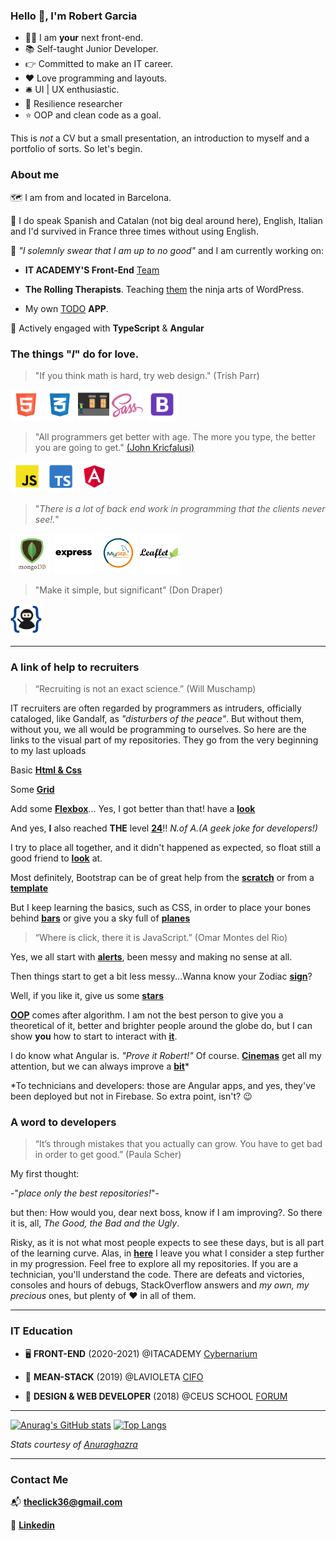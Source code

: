 ### Hello :wave:, I'm Robert Garcia

  * :technologist: I am **your** next front-end.
  * :books: Self-taught Junior Developer.
  * :point_right: Committed to make an IT career.
  * :heart: Love programming and layouts.
  * :bellhop_bell: UI | UX enthusiastic.
  * :goggles: Resilience researcher
  *  :star: OOP and clean code as a goal.


This is *not* a CV but a small presentation, an introduction to myself and a portfolio of sorts. So let's begin.

### About me

:world_map: I am from and located in Barcelona.

:loudspeaker: I do speak Spanish and Catalan (not big deal around here), English, Italian and I'd survived in France three times without using English.

:construction:  *"I solemnly swear that I am up to no good"* and I am currently working on:

  * **IT ACADEMY'S Front-End** [Team](https://github.com/it-academyproject/ITProject-ERP-Frontend)

  * **The Rolling Therapists**. Teaching [them](https://therollingtherapists.com) the ninja arts of WordPress.

  * My own [TODO](https://bcnactivarepositorio.github.io/ngAgenda/) **APP**.

:seedling: Actively engaged with **TypeScript** & **Angular**


### The things "*I*" do for love.

 > "If you think math is hard, try web design."
 >  (Trish Parr)

   <img src ="https://raw.githubusercontent.com/naranjito72/naranjito72/main/img/html.png" height="50">  <img src ="https://raw.githubusercontent.com/naranjito72/naranjito72/main/img/css.png" height="50">  <img src ="https://raw.githubusercontent.com/naranjito72/naranjito72/main/img/flexbox.png" height="50">       <img src ="https://raw.githubusercontent.com/naranjito72/naranjito72/main/img/sass.png" height="50">  <img src ="https://raw.githubusercontent.com/naranjito72/naranjito72/main/img/bootstrap.png" height="50">

> "All programmers get better with age. The more you type, the better you are going to get."
>  [(John Kricfalusi)](https://www.brainyquote.com/quotes/john_kricfalusi_367007)

   <img src ="https://raw.githubusercontent.com/naranjito72/naranjito72/main/img/js.png" height="50">    <img src ="https://raw.githubusercontent.com/naranjito72/naranjito72/main/img/typescript.png" height="50">   <img src ="https://raw.githubusercontent.com/naranjito72/naranjito72/main/img/angular.png" height="50">

> "*There is a lot of back end work in programming that the clients never see!.*"

   <img src ="https://raw.githubusercontent.com/naranjito72/naranjito72/main/img/mongodb.png" height="65">    <img src ="https://raw.githubusercontent.com/naranjito72/naranjito72/main/img/express.png" height="65">  <img src ="https://raw.githubusercontent.com/naranjito72/naranjito72/main/img/mysql.png" height="65">  <img src ="https://raw.githubusercontent.com/naranjito72/naranjito72/main/img/leaflet.png" height="65">

> "Make it simple, but significant"
> (Don Draper)

   <img src ="https://raw.githubusercontent.com/naranjito72/naranjito72/main/img/git.png" height="50">


***
### A link of help to recruiters

>“Recruiting is not an exact science.”
>(Will Muschamp)

IT recruiters are often regarded by programmers as intruders, officially cataloged, like Gandalf, as *"disturbers of the peace"*. But without them, without you, we all would be programming to ourselves. So here are the links to the visual part of my repositories. They go from the very beginning to my last uploads

Basic [**Html & Css**](https://bcnactivarepositorio.github.io/Basic_Css/)

Some [**Grid**](https://bcnactivarepositorio.github.io/grid_3/)

Add some [**Flexbox**](https://bcnactivarepositorio.github.io/mcBootstrap/)... Yes, I got better than that! have a [**look**](https://toursbyme.github.io/exercise_flex/)

And yes, **I** also reached **THE** level [**24**](https://github.com/ToursByMe/level24_froggy)!!  *N.of A.(A geek joke for developers!)*

I try to place all together, and it didn't happened as expected, so float still a good friend to [**look**](https://toursbyme.github.io/spotify_exercise/) at.

Most definitely, Bootstrap can be of great help from the [**scratch**](https://toursbyme.github.io/bootstrapPortfolio/#myServices) or from a [**template**](https://bcnactivarepositorio.github.io/templateBootstrap/)

But I keep learning the basics, such as CSS, in order to place your bones behind [**bars**](https://bcnactivarepositorio.github.io/itAcademySass/) or give you a sky full of [**planes**](https://toursbyme.github.io/planes/)

>“Where is click, there it is JavaScript.”
>(Omar Montes del Rio)

Yes, we all start with [**alerts**](https://toursbyme.github.io/basicJavaScriptBcnActiva/#), been messy and making no sense at all.

Then things start to get a bit less messy...Wanna know your Zodiac [**sign**](https://bcnactivarepositorio.github.io/signOfStars/)?

Well, if you like it, give us some [**stars**](https://toursbyme.github.io/howManyHearts-/)

[**OOP**](https://en.wikipedia.org/wiki/Object-oriented_programming) comes after algorithm. I am not the best person to give you a theoretical  of it, better and brighter people around the globe do, but I can show  **you** how to start to interact with [**it**](https://bcnactivarepositorio.github.io/pooMidnight-theRaces/).

I do know what Angular is. *"Prove it Robert!"* Of course. [**Cinemas**](https://naranjito72.github.io/hace-un-cine/movies) get all my attention, but we can always improve a [**bit**](https://bcnactivarepositorio.github.io/ngAgenda/)*

*To technicians and developers: those are Angular apps, and yes, they've been deployed but not in Firebase. So extra point, isn't? :wink:

### A word to developers

>“It’s through mistakes that you actually can grow. You have to get bad in order to get good.”
>(Paula Scher)

My first thought:

-"*place only the best repositories!*"-

but then: How would you, dear next boss, know if I am improving?. So there it is, all, *The Good, the Bad and the Ugly*.

Risky, as it is not what most people expects to see these days, but is all part of the learning curve. Alas, in [**here**](https://github.com/bcnActivaRepositorio) I leave you what I consider a step further in my progression. Feel free to explore all my repositories. If you are a technician, you'll understand the code. There are defeats and victories, consoles and hours of debugs, StackOverflow answers and *my own, my precious* ones, but plenty of :heart: in all of them.

***

### IT Education

 * :desktop_computer: **FRONT-END** (2020-2021)
  @ITACADEMY [Cybernarium](https://cibernarium.barcelonactiva.cat/web/guest/ficha-actividad?activityId=1053827)

 * :dart: **MEAN-STACK** (2019)
  @LAVIOLETA [CIFO](https://serveiocupacio.gencat.cat/es/soc/centres-dinnovacio-i-formacio-ocupacional-cifo/CIFO-de-Barcelona-La-Violeta/Oferta-formativa/index.html)

  * :floppy_disk: **DESIGN & WEB DEVELOPER** (2018)
  @CEUS SCHOOL [FORUM](http://www.academiaceus.com/centres/forum)

***

  [![Anurag's GitHub stats](https://github-readme-stats.vercel.app/api?username=naranjito72&hide_border=true)](https://github.com/anuraghazra/github-readme-stats)
  [![Top Langs](https://github-readme-stats.vercel.app/api/top-langs/?username=naranjito72&hide_border=true)](https://github.com/anuraghazra/github-readme-stats)

*Stats courtesy of* [*Anuraghazra*](https://github.com/anuraghazra/github-readme-stats)
***

### Contact Me

:mailbox_with_mail: **theclick36@gmail.com**

:briefcase: [**Linkedin**](https://www.linkedin.com/in/theclick36/)


<!--
**naranjito72/naranjito72** is a ✨ _special_ ✨ repository because its `README.md` (this file) appears on your GitHub profile.
#### who I am

### what can I do

### where do I came from

### where I want to go

Here are some ideas to get you started:

- 🔭 I’m currently working on ...
- 🌱 I’m currently learning ...
- 👯 I’m looking to collaborate on ...
- 🤔 I’m looking for help with ...
- 💬 Ask me about ...
- 📫 How to reach me: ...
- 😄 Pronouns: ...
- ⚡ Fun fact: ...
-->
